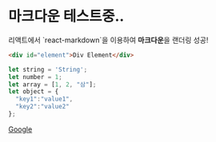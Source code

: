 마크다운 테스트중..
=============
리액트에서 \`react-markdown\`을 이용하여 **마크다운**을 랜더링 성공!

```html
<div id="element">Div Element</div>
```

```javascript
let string = 'String';
let number = 1;
let array = [1, 2, "삼"];
let object = {
  "key1":"value1",
  "key2":"value2"
};
```

[Google](https://google.com "google link")